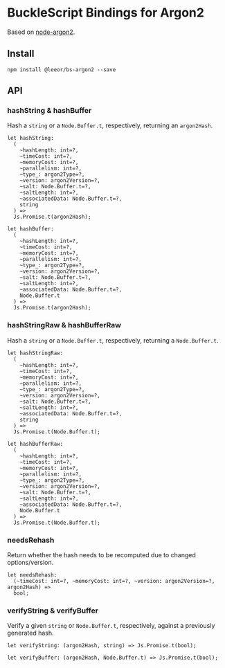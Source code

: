 # BuckleScript Bindings for Argon2

Based on [node-argon2](https://github.com/ranisalt/node-argon2).

## Install

```
npm install @leeor/bs-argon2 --save
```

## API

### hashString & hashBuffer

Hash a `string` or a `Node.Buffer.t`, respectively, returning an `argon2Hash`.

```Reason
let hashString:
  (
    ~hashLength: int=?,
    ~timeCost: int=?,
    ~memoryCost: int=?,
    ~parallelism: int=?,
    ~type_: argon2Type=?,
    ~version: argon2Version=?,
    ~salt: Node.Buffer.t=?,
    ~saltLength: int=?,
    ~associatedData: Node.Buffer.t=?,
    string
  ) =>
  Js.Promise.t(argon2Hash);

let hashBuffer:
  (
    ~hashLength: int=?,
    ~timeCost: int=?,
    ~memoryCost: int=?,
    ~parallelism: int=?,
    ~type_: argon2Type=?,
    ~version: argon2Version=?,
    ~salt: Node.Buffer.t=?,
    ~saltLength: int=?,
    ~associatedData: Node.Buffer.t=?,
    Node.Buffer.t
  ) =>
  Js.Promise.t(argon2Hash);
```

### hashStringRaw & hashBufferRaw

Hash a `string` or a `Node.Buffer.t`, respectively, returning a `Node.Buffer.t`.

```Reason
let hashStringRaw:
  (
    ~hashLength: int=?,
    ~timeCost: int=?,
    ~memoryCost: int=?,
    ~parallelism: int=?,
    ~type_: argon2Type=?,
    ~version: argon2Version=?,
    ~salt: Node.Buffer.t=?,
    ~saltLength: int=?,
    ~associatedData: Node.Buffer.t=?,
    string
  ) =>
  Js.Promise.t(Node.Buffer.t);

let hashBufferRaw:
  (
    ~hashLength: int=?,
    ~timeCost: int=?,
    ~memoryCost: int=?,
    ~parallelism: int=?,
    ~type_: argon2Type=?,
    ~version: argon2Version=?,
    ~salt: Node.Buffer.t=?,
    ~saltLength: int=?,
    ~associatedData: Node.Buffer.t=?,
    Node.Buffer.t
  ) =>
  Js.Promise.t(Node.Buffer.t);
```

### needsRehash

Return whether the hash needs to be recomputed due to changed options/version.

```Reason
let needsRehash:
  (~timeCost: int=?, ~memoryCost: int=?, ~version: argon2Version=?, argon2Hash) =>
  bool;
```

### verifyString & verifyBuffer

Verify a given `string` or `Node.Buffer.t`, respectively, against a previously generated hash.

```Reason
let verifyString: (argon2Hash, string) => Js.Promise.t(bool);

let verifyBuffer: (argon2Hash, Node.Buffer.t) => Js.Promise.t(bool);
```
